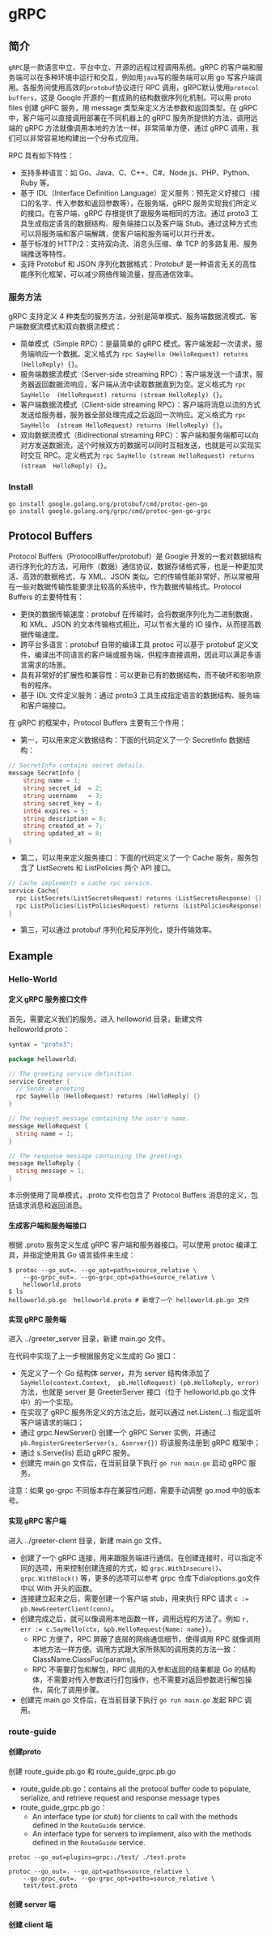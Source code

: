 # gRPC

## 简介

`gRPC`是一款语言中立、平台中立、开源的远程过程调用系统。gRPC 的客户端和服务端可以在多种环境中运行和交互，例如用`java`写的服务端可以用 go 写客户端调用。各服务间使用高效的`protobuf`协议进行 RPC 调用，gRPC默认使用`protocol buffers`，这是 Google 开源的一套成熟的结构数据序列化机制。可以用 proto files 创建 gRPC 服务，用 message 类型来定义方法参数和返回类型。在 gRPC 中，客户端可以直接调用部署在不同机器上的 gRPC 服务所提供的方法，调用远端的 gRPC 方法就像调用本地的方法一样，非常简单方便，通过 gRPC 调用，我们可以非常容易地构建出一个分布式应用。

RPC 具有如下特性：

- 支持多种语言：如 Go、Java、C、C++、C#、Node.js、PHP、Python、Ruby 等。
- 基于 IDL（Interface Definition  Language）定义服务：预先定义好接口（接口的名字、传入参数和返回参数等），在服务端，gRPC 服务实现我们所定义的接口。在客户端，gRPC 存根提供了跟服务端相同的方法。通过 proto3 工具生成指定语言的数据结构、服务端接口以及客户端 Stub。通过这种方式也可以将服务端和客户端解耦，使客户端和服务端可以并行开发。
- 基于标准的 HTTP/2：支持双向流、消息头压缩、单 TCP 的多路复用、服务端推送等特性。
- 支持 Protobuf 和 JSON 序列化数据格式：Protobuf 是一种语言无关的高性能序列化框架，可以减少网络传输流量，提高通信效率。

### 服务方法

gRPC 支持定义 4 种类型的服务方法，分别是简单模式、服务端数据流模式、客户端数据流模式和双向数据流模式：

- 简单模式（Simple RPC）：是最简单的 gRPC 模式。客户端发起一次请求，服务端响应一个数据。定义格式为 `rpc SayHello (HelloRequest) returns  (HelloReply) {}`。
- 服务端数据流模式（Server-side streaming  RPC）：客户端发送一个请求，服务器返回数据流响应，客户端从流中读取数据直到为空。定义格式为 `rpc SayHello  (HelloRequest) returns (stream HelloReply) {}`。
- 客户端数据流模式（Client-side  streaming RPC）：客户端将消息以流的方式发送给服务器，服务器全部处理完成之后返回一次响应。定义格式为 `rpc SayHello  (stream HelloRequest) returns (HelloReply) {}`。
- 双向数据流模式（Bidirectional  streaming RPC）：客户端和服务端都可以向对方发送数据流，这个时候双方的数据可以同时互相发送，也就是可以实现实时交互 RPC。定义格式为 `rpc SayHello (stream HelloRequest) returns (stream  HelloReply) {}`。

### Install

```shell
go install google.golang.org/protobuf/cmd/protoc-gen-go
go install google.golang.org/grpc/cmd/protoc-gen-go-grpc
```

## Protocol Buffers

Protocol Buffers（ProtocolBuffer/protobuf）是 Google 开发的一套对数据结构进行序列化的方法，可用作（数据）通信协议、数据存储格式等，也是一种更加灵活、高效的数据格式，与 XML、JSON 类似。它的传输性能非常好，所以常被用在一些对数据传输性能要求比较高的系统中，作为数据传输格式。Protocol Buffers 的主要特性有：

- 更快的数据传输速度：protobuf 在传输时，会将数据序列化为二进制数据，和 XML、JSON 的文本传输格式相比，可以节省大量的 IO 操作，从而提高数据传输速度。
- 跨平台多语言：protobuf 自带的编译工具 protoc 可以基于 protobuf 定义文件，编译出不同语言的客户端或服务端，供程序直接调用，因此可以满足多语言需求的场景。
- 具有非常好的扩展性和兼容性：可以更新已有的数据结构，而不破坏和影响原有的程序。
- 基于 IDL 文件定义服务：通过 proto3 工具生成指定语言的数据结构、服务端和客户端接口。

在 gRPC 的框架中，Protocol Buffers 主要有三个作用：

- 第一，可以用来定义数据结构：下面的代码定义了一个 SecretInfo 数据结构：

```go
// SecretInfo contains secret details.
message SecretInfo {
    string name = 1;
    string secret_id  = 2;
    string username   = 3;
    string secret_key = 4;
    int64 expires = 5;
    string description = 6;
    string created_at = 7;
    string updated_at = 8;
}
```

- 第二，可以用来定义服务接口：下面的代码定义了一个 Cache 服务，服务包含了 ListSecrets 和 ListPolicies 两个 API 接口。

```go
// Cache implements a cache rpc service.
service Cache{
  rpc ListSecrets(ListSecretsRequest) returns (ListSecretsResponse) {}
  rpc ListPolicies(ListPoliciesRequest) returns (ListPoliciesResponse) {}
}
```

- 第三，可以通过 protobuf 序列化和反序列化，提升传输效率。



## Example

### Hello-World

#### 定义 gRPC 服务接口文件

首先，需要定义我们的服务。进入 helloworld 目录，新建文件 helloworld.proto：

```go
syntax = "proto3";

package helloworld;

// The greeting service definition.
service Greeter {
  // Sends a greeting
  rpc SayHello (HelloRequest) returns (HelloReply) {}
}

// The request message containing the user's name.
message HelloRequest {
  string name = 1;
}

// The response message containing the greetings
message HelloReply {
  string message = 1;
}
```

本示例使用了简单模式，.proto 文件也包含了 Protocol Buffers 消息的定义，包括请求消息和返回消息。

#### 生成客户端和服务端接口

根据 .proto 服务定义生成 gRPC 客户端和服务器接口。可以使用 protoc 编译工具，并指定使用其 Go 语言插件来生成：

```shell
$ protoc --go_out=. --go_opt=paths=source_relative \
    --go-grpc_out=. --go-grpc_opt=paths=source_relative \
    helloworld.proto
$ ls
helloworld.pb.go  helloworld.proto # 新增了一个 helloworld.pb.go 文件
```

#### 实现 gRPC 服务端

进入 ../greeter_server 目录，新建 main.go 文件。

在代码中实现了上一步根据服务定义生成的 Go 接口：

- 先定义了一个 Go 结构体 server，并为 server 结构体添加了`SayHello(context.Context,  pb.HelloRequest) (pb.HelloReply, error)`方法，也就是 server 是 GreeterServer  接口（位于 helloworld.pb.go 文件中）的一个实现。
- 在实现了 gRPC 服务所定义的方法之后，就可以通过 net.Listen(...) 指定监听客户端请求的端口；
- 通过 grpc.NewServer() 创建一个 gRPC Server 实例，并通过 `pb.RegisterGreeterServer(s, &server{})` 将该服务注册到 gRPC 框架中；
- 通过 s.Serve(lis) 启动 gRPC 服务。
- 创建完 main.go 文件后，在当前目录下执行 `go run main.go` 启动  gRPC 服务。

注意：如果 go-grpc 不同版本存在兼容性问题，需要手动调整 go.mod 中的版本号。

#### 实现 gRPC 客户端

进入 ../greeter-client 目录，新建 main.go 文件。

- 创建了一个 gRPC 连接，用来跟服务端进行通信。在创建连接时，可以指定不同的选项，用来控制创建连接的方式，如 `grpc.WithInsecure()`、`grpc.WithBlock()` 等，更多的选项可以参考 grpc 仓库下dialoptions.go文件中以 With 开头的函数。
- 连接建立起来之后，需要创建一个客户端 stub，用来执行 RPC 请求 `c :=  pb.NewGreeterClient(conn)`。
- 创建完成之后，就可以像调用本地函数一样，调用远程的方法了。例如 `r, err := c.SayHello(ctx, &pb.HelloRequest{Name: name})`。
  -  RPC 方便了，RPC 屏蔽了底层的网络通信细节，使得调用 RPC 就像调用本地方法一样方便。调用方式跟大家所熟知的调用类的方法一致：ClassName.ClassFuc(params)。
  - RPC 不需要打包和解包，RPC 调用的入参和返回的结果都是 Go 的结构体，不需要对传入参数进行打包操作，也不需要对返回参数进行解包操作，简化了调用步骤。
- 创建完 main.go 文件后，在当前目录下执行 `go run main.go`  发起 RPC 调用。

### route-guide

#### 创建proto

创建 route_guide.pb.go 和 route_guide_grpc.pb.go

- route_guide.pb.go：contains all the protocol buffer code to populate, serialize, and retrieve request and response message types
- route_guide_grpc.pb.go：
  - An interface type (or *stub*) for clients to call with the methods defined in the `RouteGuide` service.
  - An interface type for servers to implement, also with the methods defined in the `RouteGuide` service.

```shell
protoc --go_out=plugins=grpc:./test/ ./test.proto

protoc --go_out=. --go_opt=paths=source_relative \
    --go-grpc_out=. --go-grpc_opt=paths=source_relative \
    test/test.proto
```

#### 创建 server 端



#### 创建 client 端